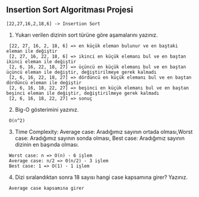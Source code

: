 ## Insertion Sort Algoritması Projesi

```
[22,27,16,2,18,6] -> Insertion Sort
```

1. Yukarı verilen dizinin sort türüne göre aşamalarını yazınız.

```
 [22, 27, 16, 2, 18, 6] => en küçük eleman bulunur ve en baştaki eleman ile değiştir
 [2, 27, 16, 22, 18, 6] => ikinci en küçük elemanı bul ve en baştan ikinci eleman ile değiştir
 [2, 6, 16, 22, 18, 27] => üçüncü en küçük elemanı bul ve en baştan üçüncü eleman ile değiştir, değiştirilmeye gerek kalmadı
 [2, 6, 16, 22, 18, 27] => dördüncü en küçük elemanı bul ve en baştan dördüncü eleman ile değiştir
 [2, 6, 16, 18, 22, 27] => beşinci en küçük elemanı bul ve en baştan beşinci eleman ile değiştir, değiştirilmeye gerek kalmadı
 [2, 6, 16, 18, 22, 27] => sonuç
```

2. Big-O gösterimini yazınız.

```
 O(n^2)
```

3. Time Complexity: Average case: Aradığımız sayının ortada olması,Worst case: Aradığımız sayının sonda olması, Best case: Aradığımız sayının dizinin en başında olması.

```
 Worst case: n => O(n) - 6 işlem
 Average case: n/2 => 0(n/2) - 3 işlem
 Best case: 1 => O(1) - 1 işlem 
```

4. Dizi sıralandıktan sonra 18 sayısı hangi case kapsamına girer? Yazınız.

```
 Average case kapsamına girer
```
